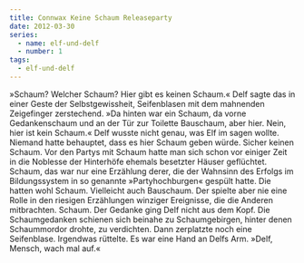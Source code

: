 ```yaml
---
title: Connwax Keine Schaum Releaseparty
date: 2012-03-30
series:
  - name: elf-und-delf
  - number: 1
tags:
  - elf-und-delf
---
```


»Schaum? Welcher Schaum? Hier gibt es keinen Schaum.« Delf sagte das in einer Geste der Selbstgewissheit, Seifenblasen mit dem mahnenden Zeigefinger zerstechend. »Da hinten war ein Schaum, da vorne Gedankenschaum und an der Tür zur Toilette Bauschaum, aber hier. Nein, hier ist kein Schaum.« Delf wusste nicht genau, was Elf im sagen wollte. Niemand hatte behauptet, dass es hier Schaum geben würde. Sicher keinen Schaum. Vor den Partys mit Schaum hatte man sich schon vor einiger Zeit in die Noblesse der Hinterhöfe ehemals besetzter Häuser geflüchtet. Schaum, das war nur eine Erzählung derer, die der Wahnsinn des Erfolgs im Bildungssystem in so genannte »Partyhochburgen« gespült hatte. Die hatten wohl Schaum. Vielleicht auch Bauschaum. Der spielte aber nie eine Rolle in den riesigen Erzählungen winziger Ereignisse, die die Anderen mitbrachten. Schaum. Der Gedanke ging Delf nicht aus dem Kopf. Die Schaumgedanken schienen sich beinahe zu Schaumgebirgen, hinter denen Schaummordor drohte, zu verdichten. Dann zerplatzte noch eine Seifenblase. Irgendwas rüttelte. Es war eine Hand an Delfs Arm. »Delf, Mensch, wach mal auf.«